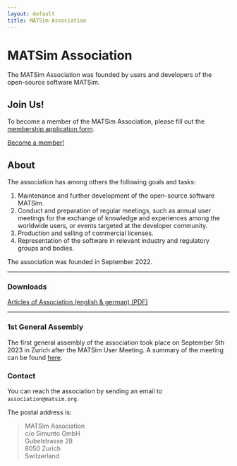 ```yaml
---
layout: default
title: MATSim Association
---
```


# MATSim Association
The MATSim Association was founded by users and developers of the open-source software MATSim.

<div class="panel panel-info">
  <div class="panel-heading">
    <h2 class="panel-title">Join Us!</h2>
  </div>
  <div class="panel-body" >
      <p>To become a member of the MATSim Association, please fill out the <a href="https://matsim.payrexx.com" target="_blank">membership application form</a>.
      </p>
      <p><a href="https://matsim.payrexx.com" target="_blank" class="btn btn-primary">Become a member!</a>
      </p>
  </div>  
</div>


## About

The association has among others the following goals and tasks:

1. Maintenance and further development of the open-source software MATSim.
2. Conduct and preparation of regular meetings, such as annual user meetings for the exchange of knowledge and experiences among the worldwide users, or events targeted at the developer community.
3. Production and selling of commercial licenses.
4. Representation of the software in relevant industry and regulatory groups and bodies.

The association was founded in September 2022.

---------------------------------------------

### Downloads

<a href="/association/docs/2022_Statuten_bilingual.pdf"><i class="fa fa-file-pdf-o"></i> Articles of Association (english & german) (PDF)</a>

---------------------------------------------

### 1st General Assembly

The first general assembly of the association took place on September 5th 2023 in Zurich after the MATSim User Meeting.
A summary of the meeting can be found [here](/association/230905).



### Contact

You can reach the association by sending an email to `association@matsim.org`.

The postal address is:

> MATSim Association  
c/o Simunto GmbH  
Gubelstrasse 28  
8050 Zurich  
Switzerland

